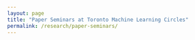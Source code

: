 ```yaml
---
layout: page
title: "Paper Seminars at Toronto Machine Learning Circles"
permalink: /research/paper-seminars/
---
```


